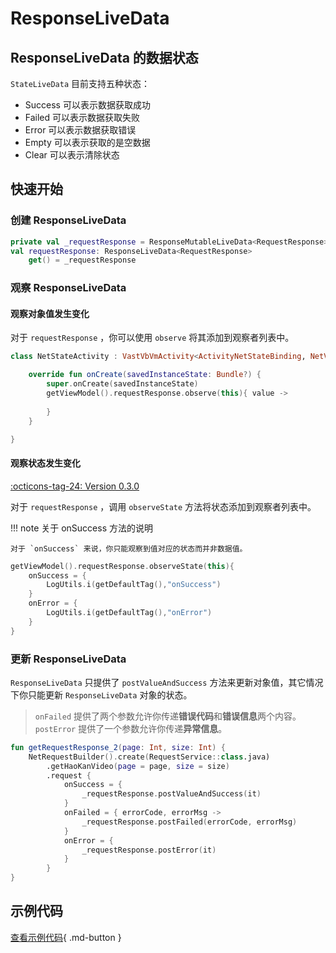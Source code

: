 # ResponseLiveData

## ResponseLiveData 的数据状态

`StateLiveData` 目前支持五种状态：

- Success 可以表示数据获取成功
- Failed 可以表示数据获取失败
- Error 可以表示数据获取错误
- Empty 可以表示获取的是空数据
- Clear 可以表示清除状态

## 快速开始

### 创建 ResponseLiveData

```kotlin
private val _requestResponse = ResponseMutableLiveData<RequestResponse>()
val requestResponse: ResponseLiveData<RequestResponse>
    get() = _requestResponse
```

### 观察 ResponseLiveData

#### 观察对象值发生变化

对于 `requestResponse` ，你可以使用 `observe` 将其添加到观察者列表中。

```kotlin
class NetStateActivity : VastVbVmActivity<ActivityNetStateBinding, NetVM>() {

    override fun onCreate(savedInstanceState: Bundle?) {
        super.onCreate(savedInstanceState)
        getViewModel().requestResponse.observe(this){ value ->
            
        }
    }

}
```


#### 观察状态发生变化

[:octicons-tag-24: Version 0.3.0](https://ave.entropy2020.cn/version/VastTools/#030)

对于 `requestResponse` ，调用 `observeState` 方法将状态添加到观察者列表中。

!!! note 关于 onSuccess 方法的说明

    对于 `onSuccess` 来说，你只能观察到值对应的状态而并非数据值。

```kotlin
getViewModel().requestResponse.observeState(this){
    onSuccess = {
        LogUtils.i(getDefaultTag(),"onSuccess")
    }
    onError = {
        LogUtils.i(getDefaultTag(),"onError")
    }
}
```

### 更新 ResponseLiveData

`ResponseLiveData` 只提供了 `postValueAndSuccess` 方法来更新对象值，其它情况下你只能更新 `ResponseLiveData` 对象的状态。

> `onFailed` 提供了两个参数允许你传递**错误代码**和**错误信息**两个内容。
> `postError` 提供了一个参数允许你传递**异常信息**。

```kotlin
fun getRequestResponse_2(page: Int, size: Int) {
    NetRequestBuilder().create(RequestService::class.java)
        .getHaoKanVideo(page = page, size = size)
        .request {
            onSuccess = {
                _requestResponse.postValueAndSuccess(it)
            }
            onFailed = { errorCode, errorMsg ->
                _requestResponse.postFailed(errorCode, errorMsg)
            }
            onError = {
                _requestResponse.postError(it)
            }
        }
}
```

## 示例代码

[查看示例代码](https://github.com/SakurajimaMaii/Android-Vast-Extension/blob/develop/app-compose/src/main/java/com/ave/vastgui/appcompose/example/net/NetVM.kt){ .md-button }
